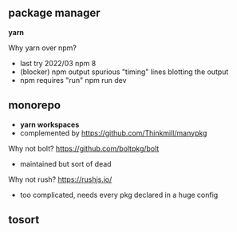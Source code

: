 

## package manager
**yarn**

Why yarn over npm?
* last try 2022/03 npm 8
* (blocker) npm output spurious "timing" lines blotting the output
* npm requires "run" npm run dev


## monorepo
* **yarn workspaces**
* complemented by https://github.com/Thinkmill/manypkg

Why not bolt? https://github.com/boltpkg/bolt
* maintained but sort of dead

Why not rush? https://rushjs.io/
* too complicated, needs every pkg declared in a huge config



## tosort
